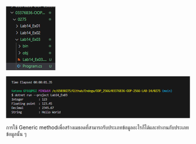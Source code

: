 ![alt text](image-5.png)

![alt text](image-6.png)

การใช้ Generic methodเพื่อสร้างเมธอดที่สามารถรับประเภทข้อมูลอะไรก็ได้และทำงานกับประเภทข้อมูลนั้น ๆ 
